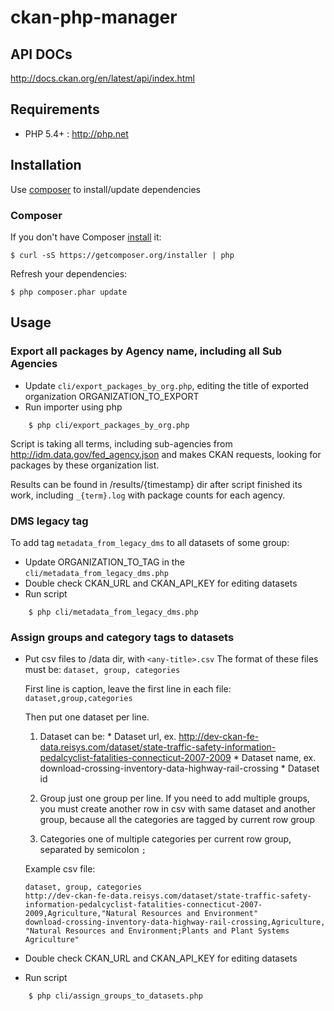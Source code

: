 ckan-php-manager
================

## API DOCs

http://docs.ckan.org/en/latest/api/index.html


## Requirements

* PHP 5.4+ : <http://php.net>

## Installation

Use [composer](#composer) to install/update dependencies

### Composer

If you don't have Composer [install](https://getcomposer.org/download/) it:

    $ curl -sS https://getcomposer.org/installer | php

Refresh your dependencies:

    $ php composer.phar update


## Usage

### Export all packages by Agency name, including all Sub Agencies

* Update `cli/export_packages_by_org.php`, editing the title of exported organization ORGANIZATION_TO_EXPORT
* Run importer using php

```
    $ php cli/export_packages_by_org.php
```

Script is taking all terms, including sub-agencies from http://idm.data.gov/fed_agency.json and makes CKAN requests,
looking for packages by these organization list.

Results can be found in /results/{timestamp} dir after script finished its work, including `_{term}.log` with package counts for each agency.

### DMS legacy tag

To add tag `metadata_from_legacy_dms` to all datasets of some group:

* Update ORGANIZATION_TO_TAG in the `cli/metadata_from_legacy_dms.php`
* Double check CKAN_URL and CKAN_API_KEY for editing datasets
* Run script

```
    $ php cli/metadata_from_legacy_dms.php
```

### Assign groups and category tags to datasets

* Put csv files to /data dir, with `<any-title>.csv`
    The format of these files must be:
    `dataset, group, categories`

    First line is caption, leave the first line in each file:
    `dataset,group,categories`

    Then put one dataset per line.

    1. Dataset can be:
      * Dataset url, ex. http://dev-ckan-fe-data.reisys.com/dataset/state-traffic-safety-information-pedalcyclist-fatalities-connecticut-2007-2009
      * Dataset name, ex. download-crossing-inventory-data-highway-rail-crossing
      * Dataset id

    2. Group
    just one group per line. If you need to add multiple groups, you must create another row in csv with same dataset and another group,
    because all the categories are tagged by current row group

    3. Categories
    one of multiple categories per current row group, separated by semicolon `;`

    Example csv file:

    ```
    dataset, group, categories
    http://dev-ckan-fe-data.reisys.com/dataset/state-traffic-safety-information-pedalcyclist-fatalities-connecticut-2007-2009,Agriculture,"Natural Resources and Environment"
    download-crossing-inventory-data-highway-rail-crossing,Agriculture, "Natural Resources and Environment;Plants and Plant Systems Agriculture"
    ```
* Double check CKAN_URL and CKAN_API_KEY for editing datasets
* Run script

```
    $ php cli/assign_groups_to_datasets.php
```
